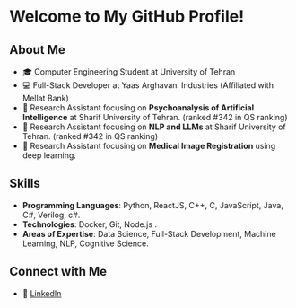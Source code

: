 # Welcome to My GitHub Profile! 

## About Me
- 🎓 Computer Engineering Student at University of Tehran
- 💻 Full-Stack Developer at Yaas Arghavani Industries (Affiliated with Mellat Bank)
- 🔬 Research Assistant focusing on **Psychoanalysis of Artificial Intelligence** at Sharif University of Tehran. (ranked #342 in QS ranking)
- 🔬 Research Assistant focusing on **NLP and LLMs** at Sharif University of Tehran. (ranked #342 in QS ranking)
- 🔬 Research Assistant focusing on **Medical Image Registration** using deep learning.

## Skills
- **Programming Languages**: Python, ReactJS, C++, C, JavaScript, Java, C#, Verilog, c#.
- **Technologies**: Docker, Git, Node.js .
- **Areas of Expertise**: Data Science, Full-Stack Development, Machine Learning, NLP, Cognitive Science.

## Connect with Me
- 💼 [LinkedIn](https://www.linkedin.com/in/shahzad-momayez-37a76216a/)
